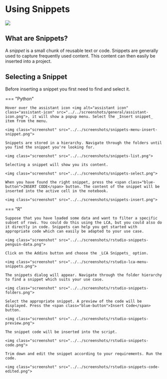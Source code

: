 # Using Snippets

<img class="screenshot" src="../../screenshots/snippets.gif">

## What are Snippets?

A _snippet_ is a small chunk of reusable text or code. Snippets are generally used to capture frequently used content. This content can then easily be inserted into a project.
## Selecting a Snippet


Before inserting a snippet you first need to find and select it.

=== "Python"

    Hover over the assistant icon <img alt="assistant icon" class="assistant-icon" src="../../screenshots/general/assistant-icon.png">, it will show a popup menu. Select the _Insert snippet_ item from the menu.

    <img class="screenshot" src="../../screenshots/snippets-menu-insert-snippet.png">

    Snippets are stored in a hierarchy. Navigate through the folders until you find the snippet you're looking for.

    <img class="screenshot" src="../../screenshots/snippets-list.png">

    Selecting a snippet will show you its content.

    <img class="screenshot" src="../../screenshots/snippets-select.png">

    When you have found the right snippet, press the <span class="blue-button">INSERT CODE</span> button. The content of the snippet will be inserted into the active cell in the notebook.

    <img class="screenshot" src="../../screenshots/snippets-insert.png">

=== "R"

    Suppose that you have loaded some data and want to filter a specific subset of rows. You could do this using the LCA, but you could also do it directly in code. Snippets can help you get started with appropriate code which can easily be adapted to your use case.

    <img class="screenshot" src="../../screenshots/rstudio-snippets-penguin-data.png">
    
    Click on the Addins button and choose the _LCA Snippets_ option.

    <img class="screenshot" src="../../screenshots/rstudio-lca-menu-snippets.png">

    The snippets dialog will appear. Navigate through the folder hierarchy to find a snippet which suits your use case.

    <img class="screenshot" src="../../screenshots/rstudio-snippets-folders.png">

    Select the appropriate snippet. A preview of the code will be displayed. Press the <span class="blue-button">Insert Code</span> button.

    <img class="screenshot" src="../../screenshots/rstudio-snippets-preview.png">

    The snippet code will be inserted into the script.

    <img class="screenshot" src="../../screenshots/rstudio-snippets-code.png">

    Trim down and edit the snippet according to your requirements. Run the code.

    <img class="screenshot" src="../../screenshots/rstudio-snippets-code-edited.png">